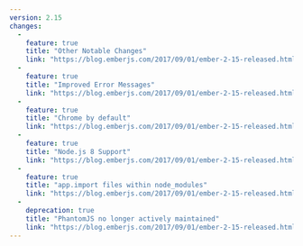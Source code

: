 ```yaml
---
version: 2.15
changes:
  - 
    feature: true
    title: "Other Notable Changes"
    link: "https://blog.emberjs.com/2017/09/01/ember-2-15-released.html"
  - 
    feature: true
    title: "Improved Error Messages"
    link: "https://blog.emberjs.com/2017/09/01/ember-2-15-released.html"
  - 
    feature: true
    title: "Chrome by default"
    link: "https://blog.emberjs.com/2017/09/01/ember-2-15-released.html"
  - 
    feature: true
    title: "Node.js 8 Support"
    link: "https://blog.emberjs.com/2017/09/01/ember-2-15-released.html"
  - 
    feature: true
    title: "app.import files within node_modules"
    link: "https://blog.emberjs.com/2017/09/01/ember-2-15-released.html"
  - 
    deprecation: true
    title: "PhantomJS no longer actively maintained"
    link: "https://blog.emberjs.com/2017/09/01/ember-2-15-released.html"
---
```

